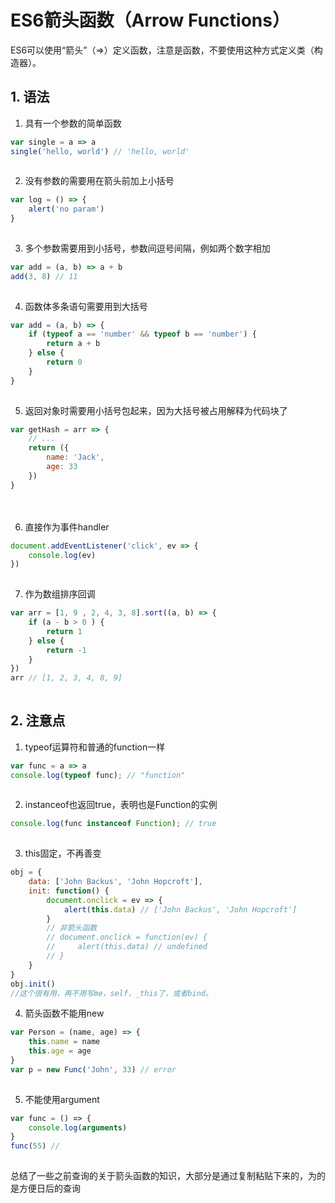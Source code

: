 # ES6箭头函数（Arrow Functions）

ES6可以使用“箭头”（=>）定义函数，注意是函数，不要使用这种方式定义类（构造器）。

 

## 1. 语法

1. 具有一个参数的简单函数

```javascript
var single = a => a
single('hello, world') // 'hello, world'
　　
```

2. 没有参数的需要用在箭头前加上小括号

```javascript
var log = () => {
    alert('no param')
}
　　
```

3. 多个参数需要用到小括号，参数间逗号间隔，例如两个数字相加

```javascript
var add = (a, b) => a + b
add(3, 8) // 11
　　
```

4. 函数体多条语句需要用到大括号

```js
var add = (a, b) => {
    if (typeof a == 'number' && typeof b == 'number') {
        return a + b
    } else {
        return 0
    }
}
　　
```

5. 返回对象时需要用小括号包起来，因为大括号被占用解释为代码块了

```js
var getHash = arr => {
    // ...
    return ({
        name: 'Jack',
        age: 33
    })
}
```


　　

6. 直接作为事件handler

```js
document.addEventListener('click', ev => {
    console.log(ev)
})
　　
```

7. 作为数组排序回调

```js
var arr = [1, 9 , 2, 4, 3, 8].sort((a, b) => {
    if (a - b > 0 ) {
        return 1
    } else {
        return -1
    }
})
arr // [1, 2, 3, 4, 8, 9]
　　
```

##	2. 注意点

1. typeof运算符和普通的function一样

```js
var func = a => a
console.log(typeof func); // "function"
　　
```

2. instanceof也返回true，表明也是Function的实例

```js
console.log(func instanceof Function); // true
　　
```

3. this固定，不再善变

```js
obj = {
    data: ['John Backus', 'John Hopcroft'],
    init: function() {
        document.onclick = ev => {
            alert(this.data) // ['John Backus', 'John Hopcroft']
        }
        // 非箭头函数
        // document.onclick = function(ev) {
        //     alert(this.data) // undefined
        // }
    }
}
obj.init()
//这个很有用，再不用写me，self，_this了，或者bind。
```

 

4. 箭头函数不能用new

```js
var Person = (name, age) => {
    this.name = name
    this.age = age
}
var p = new Func('John', 33) // error
　　
```

5. 不能使用argument

```js
var func = () => {
    console.log(arguments)
}
func(55) //
　　
```

总结了一些之前查询的关于箭头函数的知识，大部分是通过复制粘贴下来的，为的是方便日后的查询
